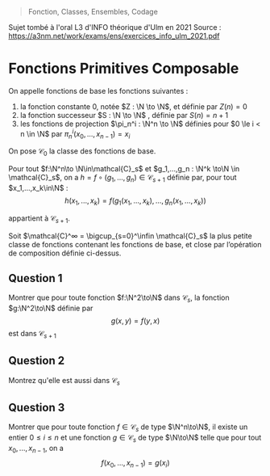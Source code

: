 > Fonction, Classes, Ensembles, Codage

Sujet tombé à l'oral L3 d'INFO théorique d'Ulm en 2021
Source : https://a3nm.net/work/exams/ens/exercices_info_ulm_2021.pdf

# Fonctions Primitives Composable


On appelle fonctions de base les fonctions suivantes :
1. la fonction constante $0$, notée $Z : \N \to \N$, et définie par $Z(n) = 0$
2. la fonction successeur $S : \N \to \N$ , définie par $S(n) = n + 1$
3. les fonctions de projection $\pi_n^i : \N^n \to \N$ définies pour $0 \le i < n \in \N$ par $\pi_n^i(x_0, . . . , x_{n−1}) = x_i$

On pose $\mathcal{C}_0$ la classe des fonctions de base.

Pour tout $f:\N^n\to \N\in\mathcal{C}_s$ et $g_1,...,g_n : \N^k \to\N \in \mathcal{C}_s$, on a $h = f\circ (g_1,...,g_n) \in\mathcal{C}_{s+1}$ définie par, pour tout $x_1,...,x_k\in\N$ : 
$$h(x_1, . . . , x_k) = f(g_1(x_1, . . . , x_k), . . . , g_n(x_1, . . . , x_k))$$

 appartient à $\mathcal{C}_{s+1}$.
 
 Soit $\mathcal{C}^∞ = \bigcup_{s=0}^\infin \mathcal{C}_s$ la plus petite classe de fonctions contenant les fonctions de base, et close par l’opération de composition définie ci-dessus.

## Question 1
Montrer que pour toute fonction $f:\N^2\to\N$ dans $\mathcal{C}_s$, la fonction $g:\N^2\to\N$ définie par 
$$
g(x,y) = f(y,x)
$$
est dans $\mathcal{C}_{s+1}$

## Question 2
Montrez qu'elle est aussi dans $\mathcal{C}_{s}$

## Question 3
Montrer que pour toute fonction $f\in\mathcal{C}_s$ de type $\N^n\to\N$, il existe un entier $0\le i \le n$ et une fonction $g\in\mathcal{C}_s$ de type $\N\to\N$ telle que pour tout $x_0,...,x_{n-1}$, on a
$$
f(x_0,...,x_{n-1}) = g(x_i)
$$
<!--stackedit_data:
eyJoaXN0b3J5IjpbMTQwMzg3MDc3OSwxMjgzNDc4NTUyLC0xMz
g2ODgzMzgxLC0zMTg1NjAyNTksMTIyMDU4MzMzOSwtMzU5NTEy
ODA5XX0=
-->